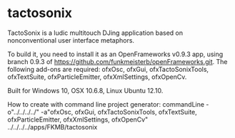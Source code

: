tactosonix
==========

TactoSonix is a ludic multitouch DJing application based on nonconventional user interface metaphors.

To build it, you need to install it as an OpenFrameworks v0.9.3 app, using branch 0.9.3 
of https://github.com/funkmeisterb/openFrameworks.git.
The following add-ons are required: ofxOsc, ofxGui, ofxTactoSonixTools, ofxTextSuite, ofxParticleEmitter, ofxXmlSettings, ofxOpenCv.

Built for Windows 10, OSX 10.6.8, Linux Ubuntu 12.10.


How to create with command line project generator:
commandLine -o"../../../../" -a"ofxOsc, ofxGui, ofxTactoSonixTools, ofxTextSuite, ofxParticleEmitter, ofxXmlSettings, ofxOpenCv" ../../../../apps/FKMB/tactosonix